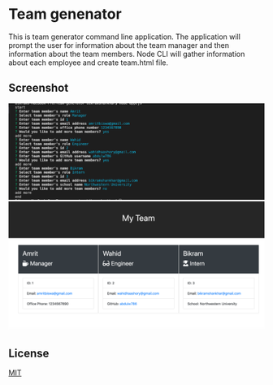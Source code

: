 # Team genenator 
This is team generator command line application. The application will prompt the user for information about the team manager and then information about the team members. Node CLI will gather information about each employee and create team.html file.

## Screenshot
 <img src="./images/screenshot.png">
 <img src="./images/screenshot2.png">

## License
[MIT](https://choosealicense.com/licenses/mit/)